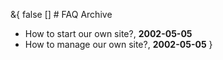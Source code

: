 &{<nil> false <nil> <nil> [] <nil> <nil> <nil> <nil> # FAQ Archive

- How to start our own site?, **2002-05-05**
- How to manage our own site?, **2002-05-05**
}